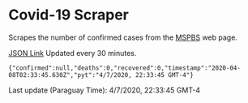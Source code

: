 # Covid-19 Scraper

Scrapes the number of confirmed cases from the [MSPBS](https://www.mspbs.gov.py/covid-19.php) web page.

[JSON Link](https://jmayalag.github.io/covid19-scrape/cases.json)
Updated every 30 minutes.
```
{"confirmed":null,"deaths":0,"recovered":0,"timestamp":"2020-04-08T02:33:45.630Z","pyt":"4/7/2020, 22:33:45 GMT-4"}
```
Last update (Paraguay Time): 4/7/2020, 22:33:45 GMT-4